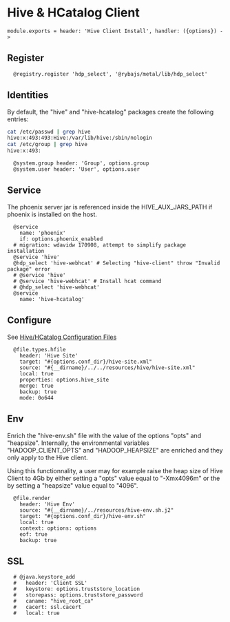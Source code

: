 
# Hive & HCatalog Client

    module.exports = header: 'Hive Client Install', handler: ({options}) ->

## Register

      @registry.register 'hdp_select', '@rybajs/metal/lib/hdp_select'

## Identities

By default, the "hive" and "hive-hcatalog" packages create the following
entries:

```bash
cat /etc/passwd | grep hive
hive:x:493:493:Hive:/var/lib/hive:/sbin/nologin
cat /etc/group | grep hive
hive:x:493:
```

      @system.group header: 'Group', options.group
      @system.user header: 'User', options.user

## Service

The phoenix server jar is referenced inside the HIVE_AUX_JARS_PATH if phoenix
is installed on the host.

      @service
        name: 'phoenix'
        if: options.phoenix_enabled
      # migration: wdavidw 170908, attempt to simplify package installation
      @service 'hive'
      @hdp_select 'hive-webhcat' # Selecting "hive-client" throw "Invalid package" error
      # @service 'hive'
      # @service 'hive-webhcat' # Install hcat command
      # @hdp_select 'hive-webhcat'
      @service
        name: 'hive-hcatalog'

## Configure

See [Hive/HCatalog Configuration Files](http://docs.hortonworks.com/HDPDocuments/HDP1/HDP-1.3.2/bk_installing_manually_book/content/rpm-chap6-3.html)

      @file.types.hfile
        header: 'Hive Site'
        target: "#{options.conf_dir}/hive-site.xml"
        source: "#{__dirname}/../../resources/hive/hive-site.xml"
        local: true
        properties: options.hive_site
        merge: true
        backup: true
        mode: 0o644

## Env

Enrich the "hive-env.sh" file with the value of the options
"opts" and "heapsize". Internally, the environmental variables 
"HADOOP_CLIENT_OPTS" and "HADOOP_HEAPSIZE" are enriched
and they only apply to the Hive client.

Using this functionnality, a user may for example raise the heap size of Hive
Client to 4Gb by either setting a "opts" value equal to "-Xmx4096m" or the
by setting a "heapsize" value equal to "4096".

      @file.render
        header: 'Hive Env'
        source: "#{__dirname}/../resources/hive-env.sh.j2"
        target: "#{options.conf_dir}/hive-env.sh"
        local: true
        context: options: options
        eof: true
        backup: true

## SSL

      # @java.keystore_add
      #   header: 'Client SSL'
      #   keystore: options.truststore_location
      #   storepass: options.truststore_password
      #   caname: "hive_root_ca"
      #   cacert: ssl.cacert
      #   local: true
